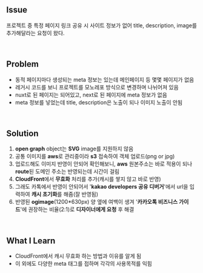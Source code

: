 ## Issue
프로젝트 중 특정 페이지 링크 공유 시 사이트 정보가 없어 title, description, image를 추가해달라는 요청이 왔다.

<br>

## Problem
+ 동적 페이지마다 생성되는 meta 정보는 있는데 메인페이지 등 몇몇 페이지가 없음
+ 레거시 코드를 보니 프로젝트를 모노레포 방식으로 변경하며 나뉘어져 있음
+ nuxt로 된 페이지는 되어있고, next로 된 페이지에 meta 정보가 없음
+ meta 정보를 넣었는데 title, description은 노출이 되나 이미지 노출이 안됨

<br>

## Solution
1. **open graph** object는 **SVG** image를 지원하지 않음
2. 공통 이미지를 **aws**로 관리중이라 **s3** 접속하여 객체 업로드(png or jpg)
3. 업로드해도 이미지 반영이 안되어 확인해보니, **aws** 원본주소는 바로 적용이 되나 **route**된 도메인 주소는 반영되는데 시간이 걸림
4. **CloudFront**에서 **무효화** 처리를 추가(캐시를 쌓지 않고 바로 반영)
5. 그래도 카톡에서 반영이 안되어서 '**kakao developers 공유 디버거**'에서 url을 입력하여 **캐시 초기화**를 해줌(잘 반영됨)
6. 반영된 **ogimage**(1200*630px) 양 옆에 여백이 생겨 '**카카오톡 비즈니스 가이드**'에 권장하는 비율(2:1)로 **디자이너에게 요청** 후 해결

<br>

## What I Learn
+ CloudFront에서 캐시 무효화 하는 방법과 이유를 알게 됨
+ 이 외에도 다양한 meta 태그를 접하며 각각의 사용목적를 익힘
